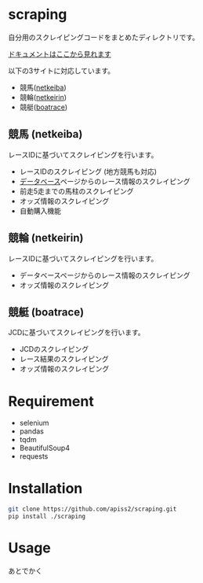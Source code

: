 # scraping
自分用のスクレイピングコードをまとめたディレクトリです。

[ドキュメントはここから見れます](https://scraping.readthedocs.io/ja/latest/index.html)

以下の3サイトに対応しています。
- 競馬([netkeiba](https://www.netkeiba.com/))
- 競輪([netkeirin](https://keirin.netkeiba.com/))
- 競艇([boatrace](https://www.boatrace.jp/))

## 競馬 (netkeiba)
レースIDに基づいてスクレイピングを行います。
- レースIDのスクレイピング (地方競馬も対応)
- [データベース](https://db.netkeiba.com/?rf=navi)ページからのレース情報のスクレイピング
- 前走5走までの馬柱のスクレイピング
- オッズ情報のスクレイピング
- 自動購入機能

## 競輪 (netkeirin)
レースIDに基づいてスクレイピングを行います。
- データベースページからのレース情報のスクレイピング
- オッズ情報のスクレイピング

## 競艇 (boatrace)
JCDに基づいてスクレイピングを行います。
- JCDのスクレイピング
- レース結果のスクレイピング
- オッズ情報のスクレイピング


# Requirement

* selenium
* pandas
* tqdm
* BeautifulSoup4
* requests

# Installation

```bash
git clone https://github.com/apiss2/scraping.git
pip install ./scraping
```

# Usage

あとでかく
